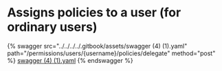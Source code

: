 # Assigns policies to a user (for ordinary users)

{% swagger src="../../../../.gitbook/assets/swagger (4) (1).yaml" path="/permissions/users/{username}/policies/delegate" method="post" %}
[swagger (4) (1).yaml](<../../../../.gitbook/assets/swagger (4) (1).yaml>)
{% endswagger %}

